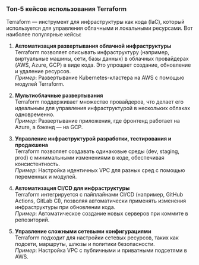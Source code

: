 ### Топ-5 кейсов использования Terraform

Terraform — инструмент для инфраструктуры как кода (IaC), который используется для управления облачными и локальными ресурсами. Вот наиболее популярные кейсы:

1. **Автоматизация развертывания облачной инфраструктуры**  
   Terraform позволяет описывать инфраструктуру (например, виртуальные машины, сети, базы данных) в облачных провайдерах (AWS, Azure, GCP) в виде кода. Это упрощает создание, обновление и удаление ресурсов.  
   *Пример*: Развертывание Kubernetes-кластера на AWS с помощью модулей Terraform.

2. **Мультиоблачные развертывания**  
   Terraform поддерживает множество провайдеров, что делает его идеальным для управления инфраструктурой в нескольких облаках одновременно.  
   *Пример*: Развертывание приложения, где фронтенд работает на Azure, а бэкенд — на GCP.

3. **Управление инфраструктурой разработки, тестирования и продакшена**  
   Terraform позволяет создавать одинаковые среды (dev, staging, prod) с минимальными изменениями в коде, обеспечивая консистентность.  
   *Пример*: Настройка идентичных VPC для разных сред с помощью переменных и модулей.

4. **Автоматизация CI/CD для инфраструктуры**  
   Terraform интегрируется с пайплайнами CI/CD (например, GitHub Actions, GitLab CI), позволяя автоматически применять изменения инфраструктуры при обновлении кода.  
   *Пример*: Автоматическое создание новых серверов при коммите в репозиторий.

5. **Управление сложными сетевыми конфигурациями**  
   Terraform подходит для настройки сетевых ресурсов, таких как подсети, маршруты, шлюзы и политики безопасности.  
   *Пример*: Настройка VPC с публичными и приватными подсетями в AWS.
